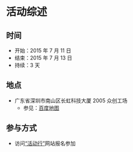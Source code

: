 # 活动综述

## 时间

- 开始：2015 年 7 月 11 日
- 结束：2015 年 7 月 13 日
- 持续：3 天

## 地点

- 广东省深圳市南山区长虹科技大厦 2005 众创工场
    - 参见：[百度地图](http://j.map.baidu.com/G3LHb)

## 参与方式

- 访问[“活动行”](http://www.huodongxing.com/event/3288548635800)网站报名参加
